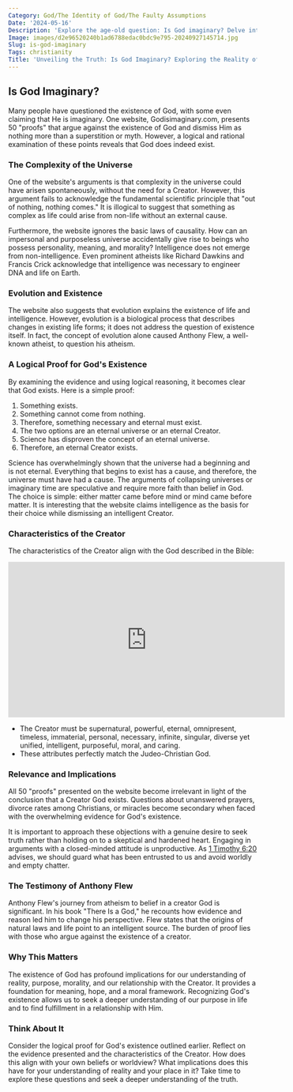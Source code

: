 ```yaml
---
Category: God/The Identity of God/The Faulty Assumptions
Date: '2024-05-16'
Description: 'Explore the age-old question: Is God imaginary? Delve into the debate surrounding the existence of a divine being and the implications it holds for humanity.'
Image: images/d2e96520240b1ad6788edac0bdc9e795-20240927145714.jpg
Slug: is-god-imaginary
Tags: christianity
Title: 'Unveiling the Truth: Is God Imaginary? Exploring the Reality of Divine Existence'
---
```


## Is God Imaginary?

Many people have questioned the existence of God, with some even claiming that He is imaginary. One website, Godisimaginary.com, presents 50 "proofs" that argue against the existence of God and dismiss Him as nothing more than a superstition or myth. However, a logical and rational examination of these points reveals that God does indeed exist.

### The Complexity of the Universe

One of the website's arguments is that complexity in the universe could have arisen spontaneously, without the need for a Creator. However, this argument fails to acknowledge the fundamental scientific principle that "out of nothing, nothing comes." It is illogical to suggest that something as complex as life could arise from non-life without an external cause.

Furthermore, the website ignores the basic laws of causality. How can an impersonal and purposeless universe accidentally give rise to beings who possess personality, meaning, and morality? Intelligence does not emerge from non-intelligence. Even prominent atheists like Richard Dawkins and Francis Crick acknowledge that intelligence was necessary to engineer DNA and life on Earth.

### Evolution and Existence

The website also suggests that evolution explains the existence of life and intelligence. However, evolution is a biological process that describes changes in existing life forms; it does not address the question of existence itself. In fact, the concept of evolution alone caused Anthony Flew, a well-known atheist, to question his atheism.

### A Logical Proof for God's Existence

By examining the evidence and using logical reasoning, it becomes clear that God exists. Here is a simple proof:

1. Something exists.
2. Something cannot come from nothing.
3. Therefore, something necessary and eternal must exist.
4. The two options are an eternal universe or an eternal Creator.
5. Science has disproven the concept of an eternal universe.
6. Therefore, an eternal Creator exists.

Science has overwhelmingly shown that the universe had a beginning and is not eternal. Everything that begins to exist has a cause, and therefore, the universe must have had a cause. The arguments of collapsing universes or imaginary time are speculative and require more faith than belief in God. The choice is simple: either matter came before mind or mind came before matter. It is interesting that the website claims intelligence as the basis for their choice while dismissing an intelligent Creator.

### Characteristics of the Creator

The characteristics of the Creator align with the God described in the Bible:


<iframe width="560" height="315" src="https://www.youtube.com/embed/rvonXhVJJvA" frameborder="0" allow="autoplay; encrypted-media" allowfullscreen></iframe>


- The Creator must be supernatural, powerful, eternal, omnipresent, timeless, immaterial, personal, necessary, infinite, singular, diverse yet unified, intelligent, purposeful, moral, and caring.
- These attributes perfectly match the Judeo-Christian God.

### Relevance and Implications

All 50 "proofs" presented on the website become irrelevant in light of the conclusion that a Creator God exists. Questions about unanswered prayers, divorce rates among Christians, or miracles become secondary when faced with the overwhelming evidence for God's existence.

It is important to approach these objections with a genuine desire to seek truth rather than holding on to a skeptical and hardened heart. Engaging in arguments with a closed-minded attitude is unproductive. As [1 Timothy 6:20](https://www.bibleref.com/1-Timothy/6/1-Timothy-6-20.html) advises, we should guard what has been entrusted to us and avoid worldly and empty chatter.

### The Testimony of Anthony Flew

Anthony Flew's journey from atheism to belief in a creator God is significant. In his book "There Is a God," he recounts how evidence and reason led him to change his perspective. Flew states that the origins of natural laws and life point to an intelligent source. The burden of proof lies with those who argue against the existence of a creator.

### Why This Matters

The existence of God has profound implications for our understanding of reality, purpose, morality, and our relationship with the Creator. It provides a foundation for meaning, hope, and a moral framework. Recognizing God's existence allows us to seek a deeper understanding of our purpose in life and to find fulfillment in a relationship with Him.

### Think About It

Consider the logical proof for God's existence outlined earlier. Reflect on the evidence presented and the characteristics of the Creator. How does this align with your own beliefs or worldview? What implications does this have for your understanding of reality and your place in it? Take time to explore these questions and seek a deeper understanding of the truth.